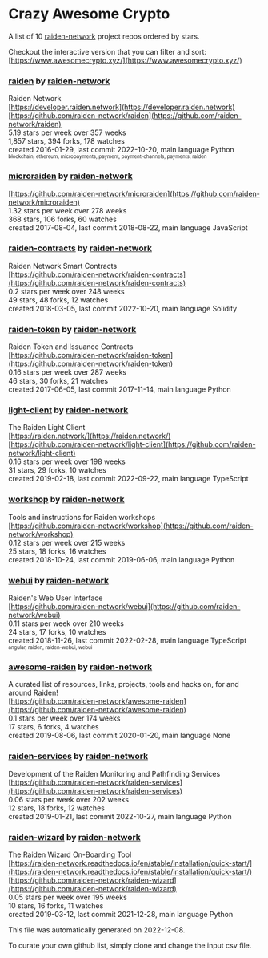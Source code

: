# Crazy Awesome Crypto
A list of 10 [raiden-network](https://github.com/raiden-network) project repos ordered by stars.  

Checkout the interactive version that you can filter and sort: 
[https://www.awesomecrypto.xyz/](https://www.awesomecrypto.xyz/)  


### [raiden](https://github.com/raiden-network/raiden) by [raiden-network](https://github.com/raiden-network)  
Raiden Network  
[https://developer.raiden.network](https://developer.raiden.network)  
[https://github.com/raiden-network/raiden](https://github.com/raiden-network/raiden)  
5.19 stars per week over 357 weeks  
1,857 stars, 394 forks, 178 watches  
created 2016-01-29, last commit 2022-10-20, main language Python  
<sub><sup>blockchain, ethereum, micropayments, payment, payment-channels, payments, raiden</sup></sub>


### [microraiden](https://github.com/raiden-network/microraiden) by [raiden-network](https://github.com/raiden-network)  
  
[https://github.com/raiden-network/microraiden](https://github.com/raiden-network/microraiden)  
1.32 stars per week over 278 weeks  
368 stars, 106 forks, 60 watches  
created 2017-08-04, last commit 2018-08-22, main language JavaScript  


### [raiden-contracts](https://github.com/raiden-network/raiden-contracts) by [raiden-network](https://github.com/raiden-network)  
Raiden Network Smart Contracts  
[https://github.com/raiden-network/raiden-contracts](https://github.com/raiden-network/raiden-contracts)  
0.2 stars per week over 248 weeks  
49 stars, 48 forks, 12 watches  
created 2018-03-05, last commit 2022-10-20, main language Solidity  


### [raiden-token](https://github.com/raiden-network/raiden-token) by [raiden-network](https://github.com/raiden-network)  
Raiden Token and Issuance Contracts  
[https://github.com/raiden-network/raiden-token](https://github.com/raiden-network/raiden-token)  
0.16 stars per week over 287 weeks  
46 stars, 30 forks, 21 watches  
created 2017-06-05, last commit 2017-11-14, main language Python  


### [light-client](https://github.com/raiden-network/light-client) by [raiden-network](https://github.com/raiden-network)  
The Raiden Light Client  
[https://raiden.network/](https://raiden.network/)  
[https://github.com/raiden-network/light-client](https://github.com/raiden-network/light-client)  
0.16 stars per week over 198 weeks  
31 stars, 29 forks, 10 watches  
created 2019-02-18, last commit 2022-09-22, main language TypeScript  


### [workshop](https://github.com/raiden-network/workshop) by [raiden-network](https://github.com/raiden-network)  
Tools and instructions for Raiden workshops  
[https://github.com/raiden-network/workshop](https://github.com/raiden-network/workshop)  
0.12 stars per week over 215 weeks  
25 stars, 18 forks, 16 watches  
created 2018-10-24, last commit 2019-06-06, main language Python  


### [webui](https://github.com/raiden-network/webui) by [raiden-network](https://github.com/raiden-network)  
Raiden's Web User Interface  
[https://github.com/raiden-network/webui](https://github.com/raiden-network/webui)  
0.11 stars per week over 210 weeks  
24 stars, 17 forks, 10 watches  
created 2018-11-26, last commit 2022-02-28, main language TypeScript  
<sub><sup>angular, raiden, raiden-webui, webui</sup></sub>


### [awesome-raiden](https://github.com/raiden-network/awesome-raiden) by [raiden-network](https://github.com/raiden-network)  
A curated list of resources, links, projects, tools and hacks on, for and around Raiden!   
[https://github.com/raiden-network/awesome-raiden](https://github.com/raiden-network/awesome-raiden)  
0.1 stars per week over 174 weeks  
17 stars, 6 forks, 4 watches  
created 2019-08-06, last commit 2020-01-20, main language None  


### [raiden-services](https://github.com/raiden-network/raiden-services) by [raiden-network](https://github.com/raiden-network)  
Development of the Raiden Monitoring and Pathfinding Services  
[https://github.com/raiden-network/raiden-services](https://github.com/raiden-network/raiden-services)  
0.06 stars per week over 202 weeks  
12 stars, 18 forks, 12 watches  
created 2019-01-21, last commit 2022-10-27, main language Python  


### [raiden-wizard](https://github.com/raiden-network/raiden-wizard) by [raiden-network](https://github.com/raiden-network)  
The Raiden Wizard On-Boarding Tool  
[https://raiden-network.readthedocs.io/en/stable/installation/quick-start/](https://raiden-network.readthedocs.io/en/stable/installation/quick-start/)  
[https://github.com/raiden-network/raiden-wizard](https://github.com/raiden-network/raiden-wizard)  
0.05 stars per week over 195 weeks  
10 stars, 16 forks, 11 watches  
created 2019-03-12, last commit 2021-12-28, main language Python  


This file was automatically generated on 2022-12-08.  

To curate your own github list, simply clone and change the input csv file.  